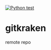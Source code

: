 [![Python test](https://github.com/JSHan94/gitkraken/actions/workflows/test.yaml/badge.svg)](https://github.com/JSHan94/gitkraken/actions/workflows/test.yaml)

# gitkraken

remote repo

